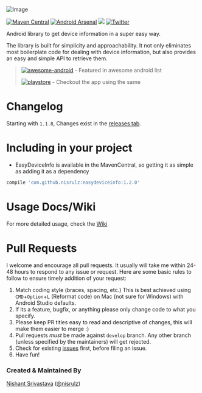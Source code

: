 ![Image](https://github.com/nisrulz/easydeviceinfo/blob/master/img/github_banner.png)


[![Maven Central](https://maven-badges.herokuapp.com/maven-central/com.github.nisrulz/easydeviceinfo/badge.svg)](https://maven-badges.herokuapp.com/maven-central/com.github.nisrulz/easydeviceinfo) [![Android Arsenal](https://img.shields.io/badge/Android%20Arsenal-EasyDeviceInfo-green.svg?style=true)](https://android-arsenal.com/details/1/3562) <a href="http://www.methodscount.com/?lib=com.github.nisrulz%3Aeasydeviceinfo%3A1.2.0"><img src="https://img.shields.io/badge/Methods and size-core: 192 | deps: 15687 | 18 KB-e91e63.svg"/></a> [![Twitter](https://img.shields.io/badge/Twitter-@nisrulz-blue.svg?style=flat)](http://twitter.com/nisrulz)

Android library to get device information in a super easy way.

The library is built for simplicity and approachability. It not only eliminates most boilerplate code for dealing with device information, but also provides an easy and simple API to retrieve them.

>[![awesome-android](https://cdn.rawgit.com/sindresorhus/awesome/d7305f38d29fed78fa85652e3a63e154dd8e8829/media/badge.svg)](https://github.com/snowdream/awesome-android#utility) - Featured in awesome android list
>
>[![playstore](https://github.com/nisrulz/easydeviceinfo/raw/master/img/google-play-store.png)](https://play.google.com/store/apps/details?id=in.excogitation.deviceinfo) - Checkout the app using the same

# Changelog

Starting with `1.1.8`, Changes exist in the [releases tab](https://github.com/nisrulz/easydeviceinfo/releases).

# Including in your project
- EasyDeviceInfo is available in the MavenCentral, so getting it as simple as adding it as a dependency
```gradle
compile 'com.github.nisrulz:easydeviceinfo:1.2.0'
```

# Usage Docs/Wiki
For more detailed usage, check the [Wiki](https://github.com/nisrulz/easydeviceinfo/wiki)

# Pull Requests
I welcome and encourage all pull requests. It usually will take me within 24-48 hours to respond to any issue or request. Here are some basic rules to follow to ensure timely addition of your request:
  1. Match coding style (braces, spacing, etc.) This is best achieved using `CMD`+`Option`+`L` (Reformat code) on Mac (not sure for Windows) with Android Studio defaults.
  2. If its a feature, bugfix, or anything please only change code to what you specify.
  3. Please keep PR titles easy to read and descriptive of changes, this will make them easier to merge :)
  4. Pull requests _must_ be made against `develop` branch. Any other branch (unless specified by the maintainers) will get rejected.
  5. Check for existing [issues](https://github.com/nisrulz/easydeviceinfo/issues) first, before filing an issue.  
  6. Have fun!

### Created & Maintained By
[Nishant Srivastava](https://github.com/nisrulz) ([@nisrulz](https://www.twitter.com/nisrulz))
